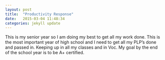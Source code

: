 ```yaml
---
layout: post
title:  "Productivity Response"
date:   2015-03-04 11:48:34
categories: jekyll update
---
```


This is my senior year so I am doing my best to get all my work done. This is the most important year of high school and I need to get all my PLP’s done and passed in. Keeping up in all my classes and in Voc. My goal by the end of the school year is to be A+ certified.
